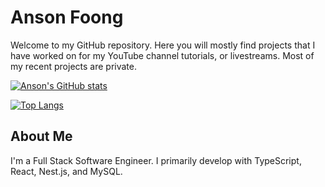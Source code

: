 # Anson Foong

Welcome to my GitHub repository. Here you will mostly find projects that I have worked on for my YouTube channel tutorials, or livestreams. Most of my recent projects are private.

[![Anson's GitHub stats](https://github-readme-stats.vercel.app/api?username=stuyy&show_icons=true&layout=compact&theme=dark)](https://github.com/stuyy)

[![Top Langs](https://github-readme-stats.vercel.app/api/top-langs/?username=stuyy&layout=compact&theme=dark)](https://github.com/stuyy)


## About Me

I'm a Full Stack Software Engineer. I primarily develop with TypeScript, React, Nest.js, and MySQL. 
